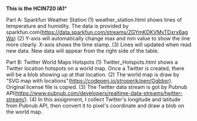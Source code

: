 **********This is the HCIN720 IA1***********

Part A: Sparkfun Weather Station
(1) weather_station.html shows lines of temperature and humidity. The data is provided by sparkfun.com(https://data.sparkfun.com/streams/ZGYmKDKVMxTDxrx6agWa)
(2) Y-axis will automatically change max and min value to show the line more clearly. X-axis shows the time stamp.
(3) Lines will updated when read new data. New data will appear from the right side of the table.

Part B: Twitter World Maps Hotspots
(1) Twitter_Hotspots.html shows a Twitter location hotspots on a world map. Once a Twitter is created, there will be a blob showing up at that location.
(2) The world map is draw by "SVG map with locations"(https://codepen.io/stroperik/pen/Ggbbxr). Original license file is copied.
(3) The Twitter data stream is got by Pubnub API(https://www.pubnub.com/developers/realtime-data-streams/twitter-stream/).
(4) In this assignment, I collect Twitter's longitude and latitude from Pubnub API, then convert it to pixel's coordinate and draw a blob on the world map.
